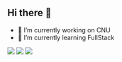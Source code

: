 ## Hi there 👋
- 🔭 I’m currently working on CNU 
- 🌱 I’m currently learning FullStack
<img src="https://img.shields.io/badge/React-20232a.svg?style=for-the-badge&logo=react&logoColor=61DAFB" />
<img src="https://img.shields.io/badge/MongoDB-48A248.svg?style=for-the-badge&logo=mongodb&logoColor=FFFFFF" />
<img src="https://img.shields.io/badge/MongoDB-20232a.svg?style=for-the-badge&logo=mongoose&logoColor=#47A248" />
